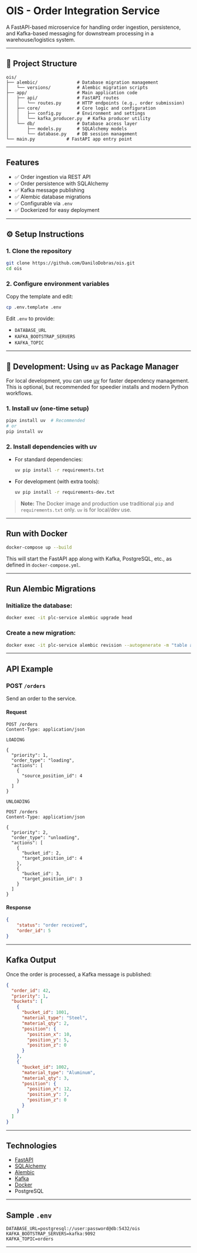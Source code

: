 # OIS - Order Integration Service

A FastAPI-based microservice for handling order ingestion, persistence, and Kafka-based messaging for downstream processing in a warehouse/logistics system.

---

## 📁 Project Structure

```
ois/
├── alembic/               # Database migration management
│   └── versions/          # Alembic migration scripts
├── app/                   # Main application code
│   ├── api/               # FastAPI routes
│   │   └── routes.py      # HTTP endpoints (e.g., order submission)
│   ├── core/              # Core logic and configuration
│   │   ├── config.py      # Environment and settings
│   │   └── kafka_producer.py  # Kafka producer utility
│   └── db/                # Database access layer
│       ├── models.py      # SQLAlchemy models
│       └── database.py    # DB session management
└── main.py            # FastAPI app entry point
```

---

## Features

* ✅ Order ingestion via REST API
* ✅ Order persistence with SQLAlchemy
* ✅ Kafka message publishing
* ✅ Alembic database migrations
* ✅ Configurable via `.env`
* ✅ Dockerized for easy deployment

---

## ⚙️ Setup Instructions

### 1. Clone the repository

```bash
git clone https://github.com/DaniloDobras/ois.git
cd ois
```

### 2. Configure environment variables

Copy the template and edit:

```bash
cp .env.template .env
```

Edit `.env` to provide:

* `DATABASE_URL`
* `KAFKA_BOOTSTRAP_SERVERS`
* `KAFKA_TOPIC`

---

## 🧪 Development: Using `uv` as Package Manager

For local development, you can use [uv](https://github.com/astral-sh/uv) for faster dependency management. This is optional, but recommended for speedier installs and modern Python workflows.

### 1. Install uv (one-time setup)

```bash
pipx install uv  # Recommended
# or
pip install uv
```

### 2. Install dependencies with uv

- For standard dependencies:
  ```bash
  uv pip install -r requirements.txt
  ```
- For development (with extra tools):
  ```bash
  uv pip install -r requirements-dev.txt
  ```

> **Note:** The Docker image and production use traditional `pip` and `requirements.txt` only. `uv` is for local/dev use.

---

## Run with Docker

```bash
docker-compose up --build
```

This will start the FastAPI app along with Kafka, PostgreSQL, etc., as defined in `docker-compose.yml`.

---

## Run Alembic Migrations

### Initialize the database:

```bash
docker exec -it plc-service alembic upgrade head
```

### Create a new migration:

```bash
docker exec -it plc-service alembic revision --autogenerate -m "table added"
```

---

## API Example

### POST `/orders`

Send an order to the service.

#### Request

```http
POST /orders
Content-Type: application/json

LOADING

{
  "priority": 1,
  "order_type": "loading",
  "actions": [
    {
      "source_position_id": 4
    }
  ]
}

UNLOADING

POST /orders
Content-Type: application/json

{
  "priority": 2,
  "order_type": "unloading",
  "actions": [
    {
      "bucket_id": 2,
      "target_position_id": 4
    },
    {
      "bucket_id": 3,
      "target_position_id": 3
    }
  ]
}

```

#### Response

```json
{
    "status": "order received",
    "order_id": 5
}
```

---

## Kafka Output

Once the order is processed, a Kafka message is published:

```json
{
  "order_id": 42,
  "priority": 1,
  "buckets": [
    {
      "bucket_id": 1001,
      "material_type": "Steel",
      "material_qty": 2,
      "position": {
        "position_x": 10,
        "position_y": 5,
        "position_z": 0
      }
    },
    {
      "bucket_id": 1002,
      "material_type": "Aluminum",
      "material_qty": 3,
      "position": {
        "position_x": 12,
        "position_y": 7,
        "position_z": 0
      }
    }
  ]
}
```

---

##  Technologies

* [FastAPI](https://fastapi.tiangolo.com/)
* [SQLAlchemy](https://www.sqlalchemy.org/)
* [Alembic](https://alembic.sqlalchemy.org/)
* [Kafka](https://kafka.apache.org/)
* [Docker](https://www.docker.com/)
* PostgreSQL

---

## Sample `.env`

```env
DATABASE_URL=postgresql://user:password@db:5432/ois
KAFKA_BOOTSTRAP_SERVERS=kafka:9092
KAFKA_TOPIC=orders
```

---
